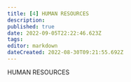 ```yaml
---
title: [4] HUMAN RESOURCES
description: 
published: true
date: 2022-09-05T22:22:46.623Z
tags: 
editor: markdown
dateCreated: 2022-08-30T09:21:55.692Z
---
```


HUMAN RESOURCES